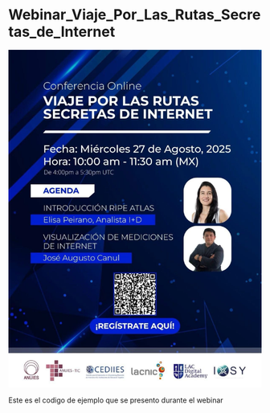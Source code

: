 # Webinar_Viaje_Por_Las_Rutas_Secretas_de_Internet


![Flyer](img/flyer.jpg)



Este es el codigo de ejemplo que se presento durante el webinar


